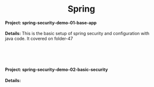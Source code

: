 <h1 align='center'>Spring</h1>

<h4><b>Project: </b>spring-security-demo-01-base-app</h4>
<p><b>Details:</b> This is the basic setup of spring security and configuration with java code. It covered on folder-47</p>  

<br><br><br>

<h4><b>Project: spring-security-demo-02-basic-security</b></h4>
<p><b>Details: </b></p>



